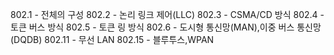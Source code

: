 802.1 - 전체의 구성
802.2 - 논리 링크 제어(LLC)
802.3 - CSMA/CD 방식
802.4 - 토큰 버스 방식
802.5 - 토큰 링 방식
802.6 - 도시형 통신망(MAN),이중 버스 통신망(DQDB)
802.11 - 무선 LAN
802.15 - 블루투스,WPAN